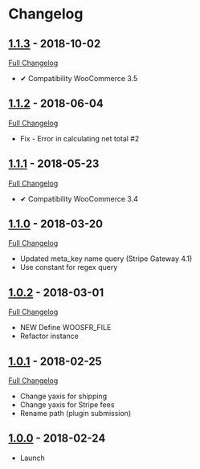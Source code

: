 # Changelog

## [1.1.3](https://github.com/rvola/woo-stripe-fee-in-report/tree/1.1.3) - 2018-10-02
[Full Changelog](https://github.com/rvola/woo-stripe-fee-in-report/compare/1.1.2...1.1.3)

* ✔︎ Compatibility WooCommerce 3.5

## [1.1.2](https://github.com/rvola/woo-stripe-fee-in-report/tree/1.1.2) - 2018-06-04
[Full Changelog](https://github.com/rvola/woo-stripe-fee-in-report/compare/1.1.1...1.1.2)

* Fix - Error in calculating net total #2

## [1.1.1](https://github.com/rvola/woo-stripe-fee-in-report/tree/1.1.1) - 2018-05-23
[Full Changelog](https://github.com/rvola/woo-stripe-fee-in-report/compare/1.1.0...1.1.1)

* ✔︎ Compatibility WooCommerce 3.4

## [1.1.0](https://github.com/rvola/woo-stripe-fee-in-report/tree/1.1.0) - 2018-03-20
[Full Changelog](https://github.com/rvola/woo-stripe-fee-in-report/compare/1.0.2...1.1.0)

* Updated meta_key name query (Stripe Gateway 4.1)
* Use constant for regex query

## [1.0.2](https://github.com/rvola/woo-stripe-fee-in-report/tree/1.0.2) - 2018-03-01
[Full Changelog](https://github.com/rvola/woo-stripe-fee-in-report/compare/1.0.1...1.0.2)

* NEW Define WOOSFR_FILE
* Refactor instance

## [1.0.1](https://github.com/rvola/woo-stripe-fee-in-report/tree/1.0.1) - 2018-02-25
[Full Changelog](https://github.com/rvola/woo-stripe-fee-in-report/compare/1.0.0...1.0.1)

* Change yaxis for shipping
* Change yaxis for Stripe fees
* Rename path (plugin submission)

## [1.0.0](https://github.com/rvola/woo-stripe-fee-in-report/tree/1.0.0) - 2018-02-24

* Launch
